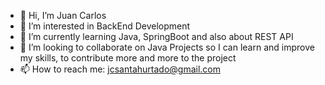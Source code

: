- 👋 Hi, I’m Juan Carlos
- 👀 I’m interested in BackEnd Development
- 🌱 I’m currently learning Java, SpringBoot and also about REST API
- 💞️ I’m looking to collaborate on Java Projects so I can learn and improve my skills, to contribute more and more to the project
- 📫 How to reach me: jcsantahurtado@gmail.com

<!---
jcsantahurtado/jcsantahurtado is a ✨ special ✨ repository because its `README.md` (this file) appears on your GitHub profile.
You can click the Preview link to take a look at your changes.
--->
